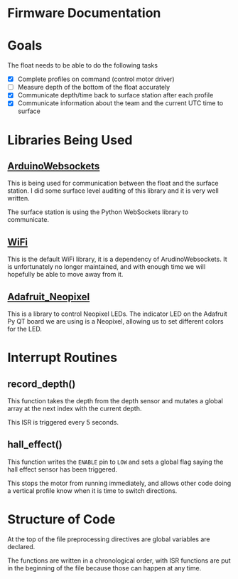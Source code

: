# Firmware Documentation

# Goals

The float needs to be able to do the following tasks
- [x] Complete profiles on command (control motor driver)
- [ ] Measure depth of the bottom of the float accurately
- [x] Communicate depth/time back to surface station after each profile
- [x] Communicate information about the team and the current UTC time to surface

# Libraries Being Used

## [ArduinoWebsockets](https://www.arduino.cc/reference/en/libraries/websockets/)

This is being used for communication between the float and the surface station. I did some surface level auditing of this library and it is very well written.

The surface station is using the Python WebSockets library to communicate.

## [WiFi](https://www.arduino.cc/reference/en/libraries/wifi/)

This is the default WiFi library, it is a dependency of ArudinoWebsockets. It is unfortunately no longer maintained, and with enough time we will hopefully be able to move away from it.

## [Adafruit_Neopixel](https://github.com/adafruit/Adafruit_NeoPixel)

This is a library to control Neopixel LEDs. The indicator LED on the Adafruit Py QT board we are using is a Neopixel, allowing us to set different colors for the LED.

# Interrupt Routines

## record_depth()

This function takes the depth from the depth sensor and mutates a global array at the next index with the current depth.

This ISR is triggered every 5 seconds.

## hall_effect()

This function writes the `ENABLE` pin to `LOW` and sets a global flag saying the hall effect sensor has been triggered.

This stops the motor from running immediately, and allows other code doing a vertical profile know when it is time to switch directions.

# Structure of Code

At the top of the file preprocessing directives are global variables are declared.

The functions are written in a chronological order, with ISR functions are put in the beginning of the file because those can happen at any time.
